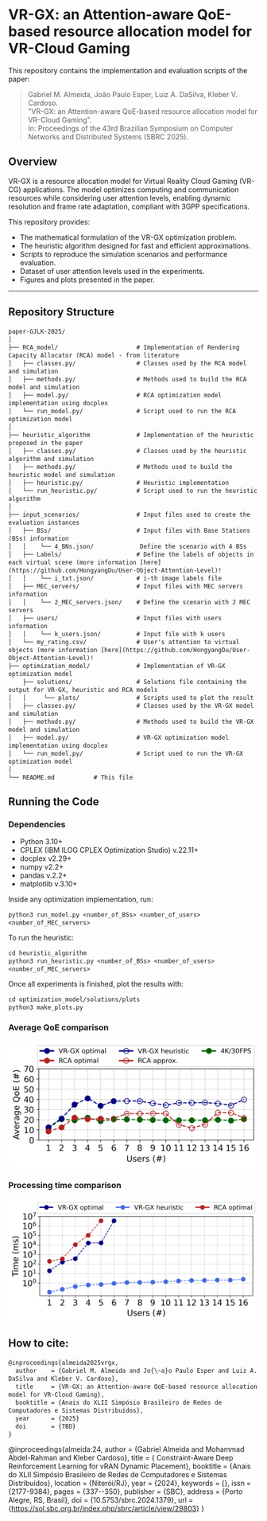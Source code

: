 # VR-GX: an Attention-aware QoE-based resource allocation model for VR-Cloud Gaming

This repository contains the implementation and evaluation scripts of the paper:

> Gabriel M. Almeida, João Paulo Esper, Luiz A. DaSilva, Kleber V. Cardoso.  
> "VR-GX: an Attention-aware QoE-based resource allocation model for VR-Cloud Gaming".  
> In: Proceedings of the 43rd Brazilian Symposium on Computer Networks and Distributed Systems (SBRC 2025).

## Overview

VR-GX is a resource allocation model for Virtual Reality Cloud Gaming (VR-CG) applications. The model optimizes computing and communication resources while considering user attention levels, enabling dynamic resolution and frame rate adaptation, compliant with 3GPP specifications.

This repository provides:

- The mathematical formulation of the VR-GX optimization problem.
- The heuristic algorithm designed for fast and efficient approximations.
- Scripts to reproduce the simulation scenarios and performance evaluation.
- Dataset of user attention levels used in the experiments.
- Figures and plots presented in the paper.

---

## Repository Structure

```
paper-GJLK-2025/
│
├── RCA_model/                      # Implementation of Rendering Capacity Allocator (RCA) model - from literature
│   ├── classes.py/                 # Classes used by the RCA model and simulation
│   ├── methods.py/                 # Methods used to build the RCA model and simulation
│   ├── model.py/                   # RCA optimization model implementation using docplex
│   └── run_model.py/               # Script used to run the RCA optimization model
│
├── heuristic_algorithm             # Implementation of the heuristic proposed in the paper
│   ├── classes.py/                 # Classes used by the heuristic algorithm and simulation
│   ├── methods.py/                 # Methods used to build the heuristic model and simulation
│   ├── heuristic.py/               # Heuristic implementation
│   └── run_heuristic.py/           # Script used to run the heuristic algorithm
│
├── input_scenarios/                # Input files used to create the evaluation instances
│   ├── BSs/                        # Input files with Base Stations (BSs) information
│   │    └── 4_BNs.json/             Define the scenario with 4 BSs
│   ├── Labels/                     # Define the labels of objects in each virtual scene (more information [here](https://github.com/HongyangDu/User-Object-Attention-Level)!
│   │    └── i_txt.json/            # i-th image labels file
│   ├── MEC_servers/                # Input files with MEC servers information
│   │    └── 2_MEC_servers.json/    # Define the scenario with 2 MEC servers
│   ├── users/                      # Input files with users information
│   │    └── k_users.json/          # Input file with k users
│   └── my_rating.csv/              # User's attention to virtual objects (more information [here](https://github.com/HongyangDu/User-Object-Attention-Level)!
├── optimization_model/             # Implementation of VR-GX optimization model
    ├── solutions/                  # Solutions file containing the output for VR-GX, heuristic and RCA models
│   │     └── plots/                # Scripts used to plot the result
│   ├── classes.py/                 # Classes used by the VR-GX model and simulation
│   ├── methods.py/                 # Methods used to build the VR-GX model and simulation
│   ├── model.py/                   # VR-GX optimization model implementation using docplex
│   └── run_model.py/               # Script used to run the VR-GX optimization model
│
└── README.md           # This file
```

## Running the Code

### Dependencies

- Python 3.10+
- CPLEX (IBM ILOG CPLEX Optimization Studio) v.22.11+
- docplex v2.29+
- numpy v2.2+
- pandas v.2.2+
- matplotlib v.3.10+

Inside any optimization implementation, run:

```
python3 run_model.py <number_of_BSs> <number_of_users> <number_of_MEC_servers>
```

To run the heuristic:

```
cd heuristic_algorithm
python3 run_heuristic.py <number_of_BSs> <number_of_users> <number_of_MEC_servers>
```

Once all experiments is finished, plot the results with:

```
cd optimization_model/solutions/plots
python3 make_plots.py

```

### Average QoE comparison

![Total QoE](optimization_model/solutions/plots/average_QoE.png)

### Processing time comparison

![Average QoE](optimization_model/solutions/plots/comparing_users_time.png)

## How to cite:
```
@inproceedings{almeida2025vrgx,
  author    = {Gabriel M. Almeida and Jo{\~a}o Paulo Esper and Luiz A. DaSilva and Kleber V. Cardoso},
  title     = {VR-GX: an Attention-aware QoE-based resource allocation model for VR-Cloud Gaming},
  booktitle = {Anais do XLII Simpósio Brasileiro de Redes de Computadores e Sistemas Distribuídos},
  year      = {2025}
  doi       = {TBD}
}
```

@inproceedings{almeida:24, author = {Gabriel Almeida and Mohammad Abdel-Rahman and Kleber Cardoso}, title = { Constraint-Aware Deep Reinforcement Learning for vRAN Dynamic Placement}, booktitle = {Anais do XLII Simpósio Brasileiro de Redes de Computadores e Sistemas Distribuídos}, location = {Niterói/RJ}, year = {2024}, keywords = {}, issn = {2177-9384}, pages = {337--350}, publisher = {SBC}, address = {Porto Alegre, RS, Brasil}, doi = {10.5753/sbrc.2024.1379}, url = {https://sol.sbc.org.br/index.php/sbrc/article/view/29803} }
